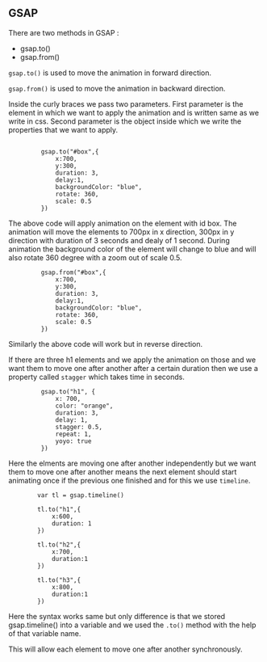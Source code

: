## GSAP

There are two methods in GSAP : 
- gsap.to()
- gsap.from()

```gsap.to()``` is used to move the animation in forward direction.

```gsap.from()``` is used to move the animation in backward direction.

Inside the curly braces we pass two parameters. First parameter is the element in which we want to apply the animation and is written same as we write in css.
Second parameter is the object inside which we write the properties that we want to apply.


```

         gsap.to("#box",{
             x:700,
             y:300,
             duration: 3,
             delay:1,
             backgroundColor: "blue",
             rotate: 360,
             scale: 0.5
         })
```

The above code will apply animation on the element with id box. The animation will move the elements to 700px in x direction, 300px in y direction with duration of 3 seconds and dealy of 1 second. During animation the background color of the element will change to blue and will also rotate 360 degree with a zoom out of scale 0.5.

```
         gsap.from("#box",{
             x:700,
             y:300,
             duration: 3,
             delay:1,
             backgroundColor: "blue",
             rotate: 360,
             scale: 0.5
         })
```

Similarly the above code will work but in reverse direction.

If there are three h1 elements and we apply the animation on those and we want them to move one after another after a certain duration then we use a property called ```stagger``` which takes time in seconds.

```
         gsap.to("h1", {
             x: 700,
             color: "orange",
             duration: 3,
             delay: 1,
             stagger: 0.5,
             repeat: 1,
             yoyo: true
         })
```

Here the elments are moving one after another independently but we want them to move one after another means the next element should start animating once if the previous one finished and for this we use ```timeline```.

```
        var tl = gsap.timeline()

        tl.to("h1",{
            x:600,
            duration: 1
        })

        tl.to("h2",{
            x:700,
            duration:1
        })

        tl.to("h3",{
            x:800,
            duration:1
        })
```

Here the syntax works same but only difference is that we stored gsap.timeline() into a variable and we used the ```.to()``` method with the help of that variable name.

This will allow each element to move one after another synchronously.
